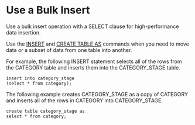 # Use a Bulk Insert<a name="c_best-practices-bulk-inserts"></a>

Use a bulk insert operation with a SELECT clause for high\-performance data insertion\.

Use the [INSERT](r_INSERT_30.md) and [CREATE TABLE AS](r_CREATE_TABLE_AS.md) commands when you need to move data or a subset of data from one table into another\.

For example, the following INSERT statement selects all of the rows from the CATEGORY table and inserts them into the CATEGORY\_STAGE table\.

```
insert into category_stage
(select * from category);
```

The following example creates CATEGORY\_STAGE as a copy of CATEGORY and inserts all of the rows in CATEGORY into CATEGORY\_STAGE\. 

```
create table category_stage as
select * from category;
```
